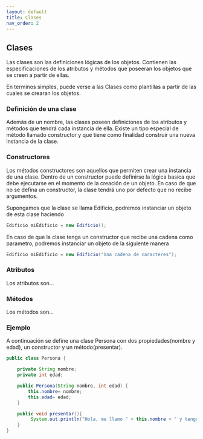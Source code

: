 ```yaml
---
layout: default
title: Clases
nav_order: 2
---
```

## Clases
Las clases son las definiciones lógicas de los objetos. Contienen las especificaciones de los atributos y métodos que poseeran los objetos que se creen a partir de ellas.

En terminos simples, puede verse a las Clases como plantillas a partir de las cuales se crearan los objetos.

### Definición de una clase

Además de un nombre, las clases poseen definiciones de los atributos y métodos que tendrá cada instancia de ella. Existe un tipo especial de método llamado constructor y que tiene como finalidad construir una nueva instancia de la clase. 

### Constructores
Los métodos constructores son aquellos que permiten crear una instancia de una clase. Dentro de un constructor  puede definirse la lógica basica que debe ejecutarse en el momento de la creación de un objeto. En caso de que no se defina un constructor, la clase tendrá uno por defecto que no recibe argumentos.

Supongamos que la clase se llama Edificio, podremos instanciar un objeto de esta clase haciendo 
```java
Edificio miEdificio = new Edificio();
```
En caso de que la clase tenga un constructor que recibe una cadena como parametro, podremos instanciar un objeto de la siguiente manera
```java
Edificio miEdificio = new Edificio("Una cadena de caracteres");
```

### Atributos
Los atributos son... 

### Métodos
Los métodos son...

### Ejemplo
A continuación se define una clase Persona con dos propiedades(nombre y edad), un constructor y un método(presentar).

```java
public class Persona {

    private String nombre;
    private int edad;

    public Persona(String nombre, int edad) {
        this.nombre= nombre;
        this.edad= edad;
    }

    public void presentar(){
         System.out.println("Hola, me llamo " + this.nombre + " y tengo " + this.edad + "años");
    }
}
```
